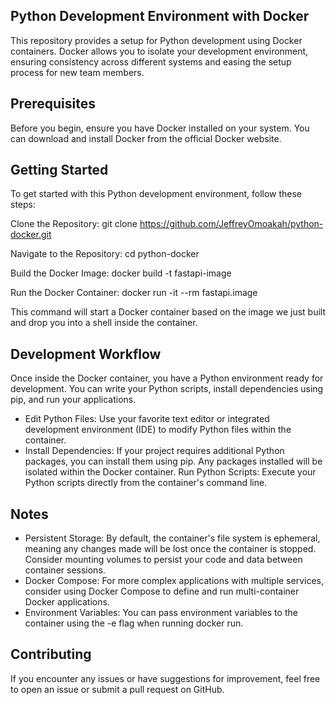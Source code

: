 ## Python Development Environment with Docker
This repository provides a setup for Python development using Docker containers. Docker allows you to isolate your development environment, ensuring consistency across different systems and easing the setup process for new team members.

## Prerequisites
Before you begin, ensure you have Docker installed on your system. You can download and install Docker from the official Docker website.

## Getting Started
To get started with this Python development environment, follow these steps:

Clone the Repository:
git clone https://github.com/JeffreyOmoakah/python-docker.git

Navigate to the Repository: cd python-docker

Build the Docker Image: docker build -t fastapi-image

Run the Docker Container: docker run -it --rm fastapi.image

This command will start a Docker container based on the image we just built and drop you into a shell inside the container.

## Development Workflow
Once inside the Docker container, you have a Python environment ready for development. You can write your Python scripts, install dependencies using pip, and run your applications.

- Edit Python Files: Use your favorite text editor or integrated development environment (IDE) to modify Python files within the container.
- Install Dependencies: If your project requires additional Python packages, you can install them using pip. Any packages installed will be isolated within the Docker container.
Run Python Scripts: Execute your Python scripts directly from the container's command line.

## Notes
- Persistent Storage: By default, the container's file system is ephemeral, meaning any changes made will be lost once the container is stopped. Consider mounting volumes to persist your code and data between container sessions.
- Docker Compose: For more complex applications with multiple services, consider using Docker Compose to define and run multi-container Docker applications.
- Environment Variables: You can pass environment variables to the container using the -e flag when running docker run.

## Contributing
If you encounter any issues or have suggestions for improvement, feel free to open an issue or submit a pull request on GitHub.
